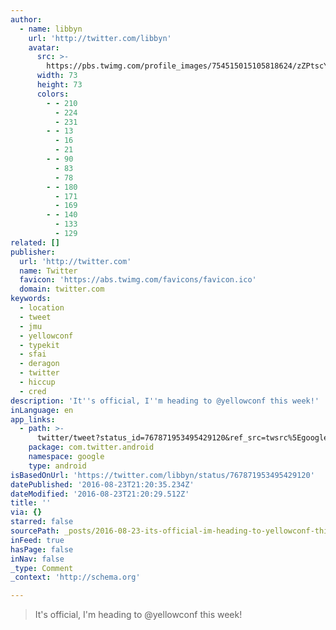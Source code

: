 ```yaml
---
author:
  - name: libbyn
    url: 'http://twitter.com/libbyn'
    avatar:
      src: >-
        https://pbs.twimg.com/profile_images/754515015105818624/zZPtscYq_bigger.jpg
      width: 73
      height: 73
      colors:
        - - 210
          - 224
          - 231
        - - 13
          - 16
          - 21
        - - 90
          - 83
          - 78
        - - 180
          - 171
          - 169
        - - 140
          - 133
          - 129
related: []
publisher:
  url: 'http://twitter.com'
  name: Twitter
  favicon: 'https://abs.twimg.com/favicons/favicon.ico'
  domain: twitter.com
keywords:
  - location
  - tweet
  - jmu
  - yellowconf
  - typekit
  - sfai
  - deragon
  - twitter
  - hiccup
  - cred
description: 'It''s official, I''m heading to @yellowconf this week!'
inLanguage: en
app_links:
  - path: >-
      twitter/tweet?status_id=767871953495429120&ref_src=twsrc%5Egoogle%7Ctwcamp%5Eandroidseo%7Ctwgr%5Estatus%7Ctwterm%5E767871953495429120
    package: com.twitter.android
    namespace: google
    type: android
isBasedOnUrl: 'https://twitter.com/libbyn/status/767871953495429120'
datePublished: '2016-08-23T21:20:35.234Z'
dateModified: '2016-08-23T21:20:29.512Z'
title: ''
via: {}
starred: false
sourcePath: _posts/2016-08-23-its-official-im-heading-to-yellowconf-this-week.md
inFeed: true
hasPage: false
inNav: false
_type: Comment
_context: 'http://schema.org'

---
```

> It's official, I'm heading to @yellowconf this week!